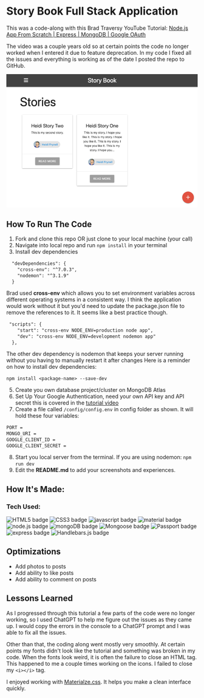 # Story Book Full Stack Application
This was a code-along with this Brad Traversy YouTube Tutorial:
[Node.js App From Scratch | Express | MongoDB | Google OAuth](https://www.youtube.com/watch?v=SBvmnHTQIPY)

The video was a couple years old so at certain points the code no longer worked when I entered it due to feature deprecation. In my code I fixed all the issues and everything is working as of the date I posted the repo to GitHub.

<img src="./public/images/screenshot.png" alt="screenshot of Story Book web application" />

## How To Run The Code

1. Fork and clone this repo OR just clone to your local machine (your call)
3. Navigate into local repo and run `npm install` in your terminal
4. Install dev dependencies
```
  "devDependencies": {
    "cross-env": "^7.0.3",
    "nodemon": "^3.1.9"
  }
```
Brad used **cross-env** which allows you to set environment variables across different operating systems in a consistent way. I think the application would work without it but you'd need to update the package.json file to remove the references to it. It seems like a best practice though.
```
 "scripts": {
    "start": "cross-env NODE_ENV=production node app",
    "dev": "cross-env NODE_ENV=development nodemon app"
  },
``` 
The other dev dependency is nodemon that keeps your server running without you having to manually restart it after changes
Here is a reminder on how to install dev dependencies:
```
npm install <package-name> --save-dev
```

5. Create you own database project/cluster on MongoDB Atlas
6. Set Up Your Google Authentication, need your own API key and API secret this is covered in the [tutorial video](https://www.youtube.com/watch?v=SBvmnHTQIPY&t=2037s) 
7. Create a file called `/config/config.env` in config folder as shown. It will hold these four variables:
```
PORT =
MONGO_URI =
GOOGLE_CLIENT_ID =
GOOGLE_CLIENT_SECRET =
```
8. Start you local server from the terminal. If you are using nodemon:
```npm run dev```
9. Edit the **README.md** to add your screenshots and experiences.

## How It's Made:
### Tech Used:
<img src="https://img.shields.io/badge/HTML-black?style=flat-square&logo=html5" alt="HTML5 badge" height="50"> <img src="https://img.shields.io/badge/CSS-black?style=flat-square&logo=css3" alt="CSS3 badge" height="50">  <img src="https://img.shields.io/badge/JavaScript-black?style=flat-square&logo=javascript" alt="javascript badge" height="50"> <img src="https://img.shields.io/badge/Material-black?style=flat-square&logo=material-design" alt="material badge" height="50"> <img src="https://img.shields.io/badge/Node.js-black?style=flat-square&logo=node.js" alt="node.js badge" height="50"> <img src="https://img.shields.io/badge/MongoDB-black?style=flat-square&logo=mongodb" alt="mongoDB badge" height="50"> <img src="https://img.shields.io/badge/Mongoose-black?style=flat-square&logo=Mongoose" alt="Mongoose badge" height="50"> <img src="https://img.shields.io/badge/Passport-black?style=flat-square&logo=Passport" alt="Passport badge" height="50"> <img src="https://img.shields.io/badge/Express-black?style=flat-square&logo=express" alt="express badge" height="50"> <img src="https://img.shields.io/badge/Handlebars.js-black?style=flat-square&logo=Handlebars.js" alt="Handlebars.js badge" height="50">

## Optimizations

- Add photos to posts
- Add ability to like posts
- Add ability to comment on posts

## Lessons Learned

As I progressed through this tutorial a few parts of the code were no longer working, so I used ChatGPT to help me figure out the issues as they came up. I would copy the errors in the console to a ChatGPT prompt and I was able to fix all the issues. 

Other than that, the coding along went mostly very smoothly. At certain points my fonts didn't look like the tutorial and something was broken in my code. When the fonts look weird, it is often the failure to close an HTML tag. This happened to me a couple times working on the icons. I failed to close my `<i></i>` tag.

I enjoyed working with [Materialze.css](https://materializecss.com/). It helps you make a clean interface quickly.